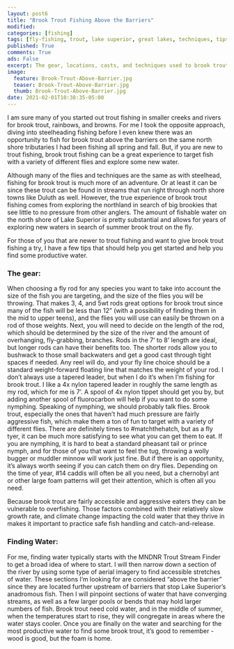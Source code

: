 ```yaml
---
layout: post6
title: "Brook Trout Fishing Above the Barriers"
modified:
categories: [fishing]
tags: [fly-fishing, trout, lake superior, great lakes, techniques, tips]
published: True
comments: True
ads: False
excerpt: The gear, locations, casts, and techniques used to brook trout above the barriers on the North Shore of Lake Superior
image:
  feature: Brook-Trout-Above-Barrier.jpg
  teaser: Brook-Trout-Above-Barrier.jpg
  thumb: Brook-Trout-Above-Barrier.jpg
date: 2021-02-01T10:38:35-05:00
---
```


I am sure many of you started out trout fishing in smaller creeks and rivers for brook trout, rainbows, and browns. For me I took the opposite approach, diving into steelheading fishing before I even knew there was an opportunity to fish for brook trout above the barriers on the same north shore tributaries I had been fishing all spring and fall. But, if you are new to trout fishing, brook trout fishing can be a great experience to target fish with a variety of different flies and explore some new water.

Although many of the flies and techniques are the same as with steelhead, fishing for brook trout is much more of an adventure. Or at least it can be since these trout can be found in streams that run right through north shore towns like Duluth as well. However, the true experience of brook trout fishing comes from exploring the northland in search of big brookies that see little to no pressure from other anglers. The amount of fishable water on the north shore of Lake Superior is pretty substantial and allows for years of exploring new waters in search of summer brook trout on the fly.

For those of you that are newer to trout fishing and want to give brook trout fishing a try, I have a few tips that should help you get started and help you find some productive water.

### The gear:

When choosing a fly rod for any species you want to take into account the size of the fish you are targeting, and the size of the flies you will be throwing. That makes 3, 4, and 5wt rods great options for brook trout since many of the fish will be less than 12” (with a possibility of finding them in the mid to upper teens), and the flies you will use can easily be thrown on a rod of those weights. Next, you will need to decide on the length of the rod, which should be determined by the size of the river and the amount of overhanging, fly-grabbing, branches. Rods in the 7’ to 8’ length are ideal, but longer rods can have their benefits too. The shorter rods allow you to bushwack to those small backwaters and get a good cast through tight spaces if needed. Any reel will do, and your fly line choice should be a standard weight-forward floating line that matches the weight of your rod. I don’t always use a tapered leader, but when I do it’s when I’m fishing for brook trout. I like a 4x nylon tapered leader in roughly the same length as my rod, which for me is 7’. A spool of 4x nylon tippet should get you by, but adding another spool of fluorocarbon will help if you want to do some nymphing. Speaking of nymphing, we should probably talk flies. Brook trout, especially the ones that haven’t had much pressure are fairly aggressive fish, which make them a ton of fun to target with a variety of different flies. There are definitely times to #matchthehatch, but as a fly tyer, it can be much more satisfying to see what you can get them to eat. If you are nymphing, it is hard to beat a standard pheasant tail or prince nymph, and for those of you that want to feel the tug, throwing a wolly bugger or muddler minnow will work just fine. But if there is an opportunity, it’s always worth seeing if you can catch them on dry flies. Depending on the time of year, #14 caddis will often be all you need, but a chernobyl ant or other large foam patterns will get their attention, which is often all you need.

Because brook trout are fairly accessible and aggressive eaters they can be vulnerable to overfishing. Those factors combined with their relatively slow growth rate, and climate change impacting the cold water that they thrive in makes it important to practice safe fish handling and catch-and-release.

### Finding Water:

For me, finding water typically starts with the MNDNR Trout Stream Finder to get a broad idea of where to start. I will then narrow down a section of the river by using some type of aerial imagery to find accessible stretches of water. These sections I’m looking for are considered “above the barrier” since they are located further upstream of barriers that stop Lake Superior’s anadromous fish. Then I will pinpoint sections of water that have converging streams, as well as a few larger pools or bends that may hold larger numbers of fish. Brook trout need cold water, and in the middle of summer, when the temperatures start to rise, they will congregate in areas where the water stays cooler. Once you are finally on the water and searching for the most productive water to find some brook trout,  it’s good to remember - wood is good, but the foam is home.
